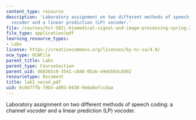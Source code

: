 ```yaml
---
content_type: resource
description: 'Laboratory assignment on two different methods of speech coding: a channel
  vocoder and a linear prediction (LP) vocoder.'
file: /courses/hst-582j-biomedical-signal-and-image-processing-spring-2007/8c0477fb79b5a89304309e8a6efccdaa_lab2_vocod.pdf
file_type: application/pdf
learning_resource_types:
- Labs
license: https://creativecommons.org/licenses/by-nc-sa/4.0/
ocw_type: OCWFile
parent_title: Labs
parent_type: CourseSection
parent_uid: d60265c0-3541-c848-05ab-e9eb593cdd92
resourcetype: Document
title: lab2_vocod.pdf
uid: 8c0477fb-79b5-a893-0430-9e8a6efccdaa
---
```

Laboratory assignment on two different methods of speech coding: a channel vocoder and a linear prediction (LP) vocoder.